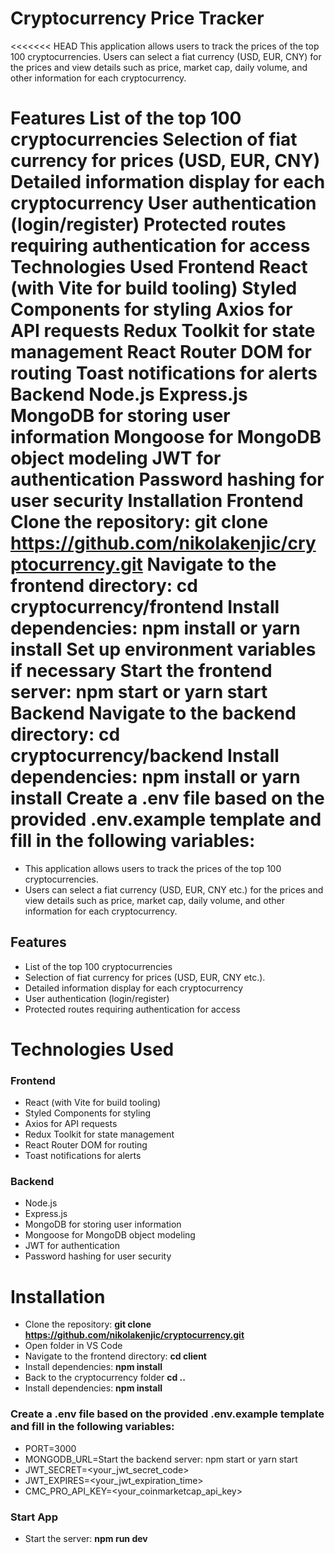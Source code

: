 # Cryptocurrency Price Tracker

<<<<<<< HEAD
This application allows users to track the prices of the top 100 cryptocurrencies. Users can select a fiat currency (USD, EUR, CNY) for the prices and view details such as price, market cap, daily volume, and other information for each cryptocurrency.

Features
List of the top 100 cryptocurrencies
Selection of fiat currency for prices (USD, EUR, CNY)
Detailed information display for each cryptocurrency
User authentication (login/register)
Protected routes requiring authentication for access
Technologies Used
Frontend
React (with Vite for build tooling)
Styled Components for styling
Axios for API requests
Redux Toolkit for state management
React Router DOM for routing
Toast notifications for alerts
Backend
Node.js
Express.js
MongoDB for storing user information
Mongoose for MongoDB object modeling
JWT for authentication
Password hashing for user security
Installation
Frontend
Clone the repository: git clone https://github.com/nikolakenjic/cryptocurrency.git
Navigate to the frontend directory: cd cryptocurrency/frontend
Install dependencies: npm install or yarn install
Set up environment variables if necessary
Start the frontend server: npm start or yarn start
Backend
Navigate to the backend directory: cd cryptocurrency/backend
Install dependencies: npm install or yarn install
Create a .env file based on the provided .env.example template and fill in the following variables:
=======

- This application allows users to track the prices of the top 100 cryptocurrencies.
- Users can select a fiat currency (USD, EUR, CNY etc.) for the prices and view details such as price, market cap, daily volume, and other information for each cryptocurrency.

## Features

- List of the top 100 cryptocurrencies
- Selection of fiat currency for prices (USD, EUR, CNY etc.).
- Detailed information display for each cryptocurrency
- User authentication (login/register)
- Protected routes requiring authentication for access

# Technologies Used

### Frontend

- React (with Vite for build tooling)
- Styled Components for styling
- Axios for API requests
- Redux Toolkit for state management
- React Router DOM for routing
- Toast notifications for alerts

### Backend

- Node.js
- Express.js
- MongoDB for storing user information
- Mongoose for MongoDB object modeling
- JWT for authentication
- Password hashing for user security

# Installation

- Clone the repository: **git clone https://github.com/nikolakenjic/cryptocurrency.git**
- Open folder in VS Code
- Navigate to the frontend directory: **cd client**
- Install dependencies: **npm install**
- Back to the cryptocurrency folder **cd ..**
- Install dependencies: **npm install**

### Create a .env file based on the provided .env.example template and fill in the following variables:

- PORT=3000
- MONGODB_URL=Start the backend server: npm start or yarn start
- JWT_SECRET=<your_jwt_secret_code>
- JWT_EXPIRES=<your_jwt_expiration_time>
- CMC_PRO_API_KEY=<your_coinmarketcap_api_key>

### Start App

- Start the server: **npm run dev**
